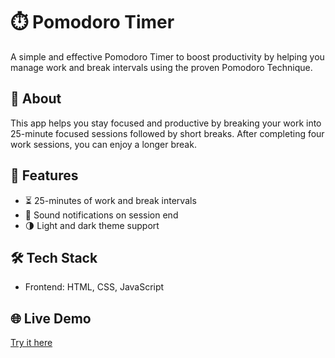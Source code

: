 # ⏱️ Pomodoro Timer

A simple and effective Pomodoro Timer to boost productivity by helping you manage work and break intervals using the proven Pomodoro Technique.

## 🧠 About

This app helps you stay focused and productive by breaking your work into 25-minute focused sessions followed by short breaks. After completing four work sessions, you can enjoy a longer break.

## 🚀 Features

- ⏳ 25-minutes of work and break intervals  
- 🔔 Sound notifications on session end  
- 🌗 Light and dark theme support

## 🛠️ Tech Stack

- Frontend: HTML, CSS, JavaScript

## 🌐 Live Demo

<a href="https://connectamitsahoo.github.io/pomodorotimer/" target="_blank" rel="noopener noreferrer">Try it here</a>

